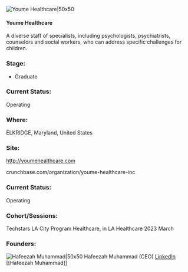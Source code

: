 

![Youme Healthcare|50x50](https://res.cloudinary.com/crunchbase-production/image/upload/smadyejcdty4ahlwxwqn)

#### Youme Healthcare
A diverse staff of specialists, including psychologists, psychiatrists, counselors and social workers, who can address specific challenges for children.

### Stage: 
 - Graduate 

### Current Status: 
Operating

### Where:
ELKRIDGE, Maryland, United States

### Site:
http://youmehealthcare.com



crunchbase.com/organization/youme-healthcare-inc

### Current Status: 
Operating

### Cohort/Sessions: 
Techstars LA City Program Healthcare, in LA Healthcare 2023 March

### Founders: 

![Hafeezah Muhammad|50x50]() Hafeezah Muhammad (CEO) [LinkedIn](https://linkedin.com/in/hafeezahmuhammad) [[Hafeezah Muhammad]]


